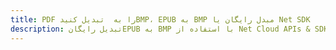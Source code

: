 ---title: PDF را به  تبدیل کنیدBMP، EPUB به BMP مبدل رایگان یا Net SDKdescription: تبدیل رایگانEPUB به BMP با استفاده از Net Cloud APIs & SDK همچنین اسناد PDF را در Cloud ایجاد، ویرایش و رندر کنید.---